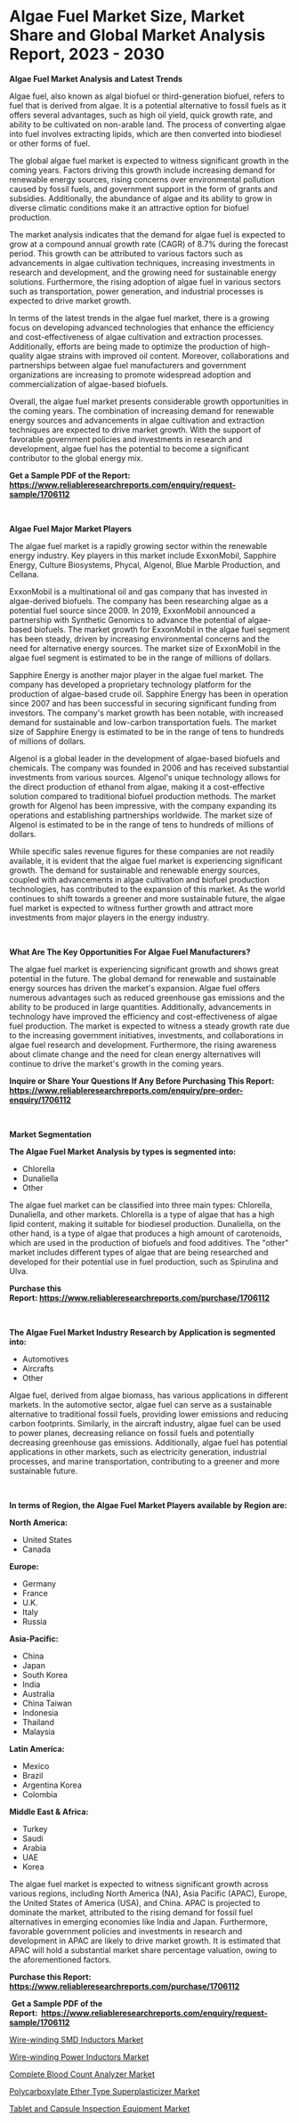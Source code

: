 <p><h1>Algae Fuel Market Size, Market Share and Global Market Analysis Report, 2023 - 2030</h1></p><p><strong>Algae Fuel Market Analysis and Latest Trends</strong></p>
<p><p>Algae fuel, also known as algal biofuel or third-generation biofuel, refers to fuel that is derived from algae. It is a potential alternative to fossil fuels as it offers several advantages, such as high oil yield, quick growth rate, and ability to be cultivated on non-arable land. The process of converting algae into fuel involves extracting lipids, which are then converted into biodiesel or other forms of fuel.</p><p>The global algae fuel market is expected to witness significant growth in the coming years. Factors driving this growth include increasing demand for renewable energy sources, rising concerns over environmental pollution caused by fossil fuels, and government support in the form of grants and subsidies. Additionally, the abundance of algae and its ability to grow in diverse climatic conditions make it an attractive option for biofuel production.</p><p>The market analysis indicates that the demand for algae fuel is expected to grow at a compound annual growth rate (CAGR) of 8.7% during the forecast period. This growth can be attributed to various factors such as advancements in algae cultivation techniques, increasing investments in research and development, and the growing need for sustainable energy solutions. Furthermore, the rising adoption of algae fuel in various sectors such as transportation, power generation, and industrial processes is expected to drive market growth.</p><p>In terms of the latest trends in the algae fuel market, there is a growing focus on developing advanced technologies that enhance the efficiency and cost-effectiveness of algae cultivation and extraction processes. Additionally, efforts are being made to optimize the production of high-quality algae strains with improved oil content. Moreover, collaborations and partnerships between algae fuel manufacturers and government organizations are increasing to promote widespread adoption and commercialization of algae-based biofuels.</p><p>Overall, the algae fuel market presents considerable growth opportunities in the coming years. The combination of increasing demand for renewable energy sources and advancements in algae cultivation and extraction techniques are expected to drive market growth. With the support of favorable government policies and investments in research and development, algae fuel has the potential to become a significant contributor to the global energy mix.</p></p>
<p><strong>Get a Sample PDF of the Report:&nbsp; <a href="https://www.reliableresearchreports.com/enquiry/request-sample/1706112">https://www.reliableresearchreports.com/enquiry/request-sample/1706112</a></strong></p>
<p>&nbsp;</p>
<p><strong>Algae Fuel Major Market Players</strong></p>
<p><p>The algae fuel market is a rapidly growing sector within the renewable energy industry. Key players in this market include ExxonMobil, Sapphire Energy, Culture Biosystems, Phycal, Algenol, Blue Marble Production, and Cellana.</p><p>ExxonMobil is a multinational oil and gas company that has invested in algae-derived biofuels. The company has been researching algae as a potential fuel source since 2009. In 2019, ExxonMobil announced a partnership with Synthetic Genomics to advance the potential of algae-based biofuels. The market growth for ExxonMobil in the algae fuel segment has been steady, driven by increasing environmental concerns and the need for alternative energy sources. The market size of ExxonMobil in the algae fuel segment is estimated to be in the range of millions of dollars.</p><p>Sapphire Energy is another major player in the algae fuel market. The company has developed a proprietary technology platform for the production of algae-based crude oil. Sapphire Energy has been in operation since 2007 and has been successful in securing significant funding from investors. The company's market growth has been notable, with increased demand for sustainable and low-carbon transportation fuels. The market size of Sapphire Energy is estimated to be in the range of tens to hundreds of millions of dollars.</p><p>Algenol is a global leader in the development of algae-based biofuels and chemicals. The company was founded in 2006 and has received substantial investments from various sources. Algenol's unique technology allows for the direct production of ethanol from algae, making it a cost-effective solution compared to traditional biofuel production methods. The market growth for Algenol has been impressive, with the company expanding its operations and establishing partnerships worldwide. The market size of Algenol is estimated to be in the range of tens to hundreds of millions of dollars.</p><p>While specific sales revenue figures for these companies are not readily available, it is evident that the algae fuel market is experiencing significant growth. The demand for sustainable and renewable energy sources, coupled with advancements in algae cultivation and biofuel production technologies, has contributed to the expansion of this market. As the world continues to shift towards a greener and more sustainable future, the algae fuel market is expected to witness further growth and attract more investments from major players in the energy industry.</p></p>
<p>&nbsp;</p>
<p><strong>What Are The Key Opportunities For Algae Fuel Manufacturers?</strong></p>
<p><p>The algae fuel market is experiencing significant growth and shows great potential in the future. The global demand for renewable and sustainable energy sources has driven the market's expansion. Algae fuel offers numerous advantages such as reduced greenhouse gas emissions and the ability to be produced in large quantities. Additionally, advancements in technology have improved the efficiency and cost-effectiveness of algae fuel production. The market is expected to witness a steady growth rate due to the increasing government initiatives, investments, and collaborations in algae fuel research and development. Furthermore, the rising awareness about climate change and the need for clean energy alternatives will continue to drive the market's growth in the coming years.</p></p>
<p><strong>Inquire or Share Your Questions If Any Before Purchasing This Report: <a href="https://www.reliableresearchreports.com/enquiry/pre-order-enquiry/1706112">https://www.reliableresearchreports.com/enquiry/pre-order-enquiry/1706112</a></strong></p>
<p>&nbsp;</p>
<p><strong>Market Segmentation</strong></p>
<p><strong>The Algae Fuel Market Analysis by types is segmented into:</strong></p>
<p><ul><li>Chlorella</li><li>Dunaliella</li><li>Other</li></ul></p>
<p><p>The algae fuel market can be classified into three main types: Chlorella, Dunaliella, and other markets. Chlorella is a type of algae that has a high lipid content, making it suitable for biodiesel production. Dunaliella, on the other hand, is a type of algae that produces a high amount of carotenoids, which are used in the production of biofuels and food additives. The "other" market includes different types of algae that are being researched and developed for their potential use in fuel production, such as Spirulina and Ulva.</p></p>
<p><strong>Purchase this Report:&nbsp;<a href="https://www.reliableresearchreports.com/purchase/1706112">https://www.reliableresearchreports.com/purchase/1706112</a></strong></p>
<p>&nbsp;</p>
<p><strong>The Algae Fuel Market Industry Research by Application is segmented into:</strong></p>
<p><ul><li>Automotives</li><li>Aircrafts</li><li>Other</li></ul></p>
<p><p>Algae fuel, derived from algae biomass, has various applications in different markets. In the automotive sector, algae fuel can serve as a sustainable alternative to traditional fossil fuels, providing lower emissions and reducing carbon footprints. Similarly, in the aircraft industry, algae fuel can be used to power planes, decreasing reliance on fossil fuels and potentially decreasing greenhouse gas emissions. Additionally, algae fuel has potential applications in other markets, such as electricity generation, industrial processes, and marine transportation, contributing to a greener and more sustainable future.</p></p>
<p>&nbsp;</p>
<p><strong>In terms of Region, the Algae Fuel Market Players available by Region are:</strong></p>
<p>
    <p> <strong> North America: </strong>
        <ul>
            <li>United States</li>
            <li>Canada</li>
        </ul>
        </p> 
    <p> <strong> Europe: </strong>
        <ul>
            <li>Germany</li>
            <li>France</li>
            <li>U.K.</li>
            <li>Italy</li>
            <li>Russia</li>
        </ul>
        </p> 
    <p> <strong> Asia-Pacific: </strong>
        <ul>
            <li>China</li>
            <li>Japan</li>
            <li>South Korea</li>
            <li>India</li>
            <li>Australia</li>
            <li>China Taiwan</li>
            <li>Indonesia</li>
            <li>Thailand</li>
            <li>Malaysia</li>
        </ul>
        </p> 
    <p> <strong> Latin America: </strong>
        <ul>
            <li>Mexico</li>
            <li>Brazil</li>
            <li>Argentina Korea</li>
            <li>Colombia</li>
        </ul>
        </p> 
    <p> <strong> Middle East & Africa: </strong>
        <ul>
            <li>Turkey</li>
            <li>Saudi</li>
            <li>Arabia</li>
            <li>UAE</li>
            <li>Korea</li>
        </ul>
    </p>
    </p>
<p><p>The algae fuel market is expected to witness significant growth across various regions, including North America (NA), Asia Pacific (APAC), Europe, the United States of America (USA), and China. APAC is projected to dominate the market, attributed to the rising demand for fossil fuel alternatives in emerging economies like India and Japan. Furthermore, favorable government policies and investments in research and development in APAC are likely to drive market growth. It is estimated that APAC will hold a substantial market share percentage valuation, owing to the aforementioned factors.</p></p>
<p><strong>Purchase this Report: <a href="https://www.reliableresearchreports.com/purchase/1706112">https://www.reliableresearchreports.com/purchase/1706112</a></strong></p>
<p>&nbsp;<strong>Get a Sample PDF of the Report:&nbsp;&nbsp;<a href="https://www.reliableresearchreports.com/enquiry/request-sample/1706112">https://www.reliableresearchreports.com/enquiry/request-sample/1706112</a></strong></p>
<p><strong></strong></p>
<p><p><a href="https://medium.com/@v25590012/wire-winding-smd-inductors-market-insight-market-trends-growth-forecasted-from-2023-to-2030-f055420a0470">Wire-winding SMD Inductors Market</a></p><p><a href="https://medium.com/@v27092023/wire-winding-power-inductors-market-competitive-analysis-market-trends-and-forecast-to-2030-81e24bc38b18">Wire-winding Power Inductors Market</a></p><p><a href="https://www.linkedin.com/pulse/complete-blood-count-analyzer-market-size-share-amp-trends-5m01f/">Complete Blood Count Analyzer Market</a></p><p><a href="https://www.linkedin.com/pulse/polycarboxylate-ether-type-superplasticizer-market-size-0n75e/">Polycarboxylate Ether Type Superplasticizer Market</a></p><p><a href="https://www.linkedin.com/pulse/tablet-capsule-inspection-equipment-market-size-growth-forecast-vqtff/">Tablet and Capsule Inspection Equipment Market</a></p></p>